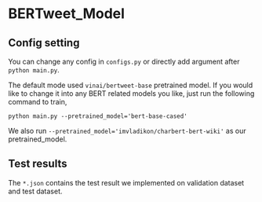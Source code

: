 # BERTweet_Model

## Config setting
You can change any config in `configs.py` or directly add argument after `python main.py`.

The default mode used `vinai/bertweet-base` pretrained model.
If you would like to change it into any BERT related models you like, just run the following command to train,

``python main.py --pretrained_model='bert-base-cased'``

We also run `--pretrained_model='imvladikon/charbert-bert-wiki'` as our pretrained_model.

## Test results
The `*.json` contains the test result we implemented on validation dataset and test dataset.
